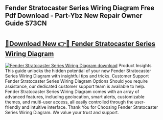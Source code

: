 ## Fender Stratocaster Series Wiring Diagram Free Pdf Download - Part-Ybz New Repair Owner Guide S73CN

# <h2><a href="http://dfpemhu.blite.top/?on=Fender+Stratocaster+Series+Wiring+Diagram">🔗Download New 👉🔴 Fender Stratocaster Series Wiring Diagram</a></h2>

[![Fender Stratocaster Series Wiring Diagram download](https://i.imgur.com/lujVjoI.png)](http://dfpemhu.blite.top/?on=Fender+Stratocaster+Series+Wiring+Diagram)
Product Insights This guide unlocks the hidden potential of your new Fender Stratocaster Series Wiring Diagram with insightful tips and tricks. Customer Support Fender Stratocaster Series Wiring Diagram Options Should you require assistance, our dedicated customer support team is available to help. Fender Stratocaster Series Wiring Diagram comes with an array of advanced features, including geolocation, smart alerts, customizable themes, and multi-user access, all easily controlled through the user-friendly and intuitive interface. Thank You for Choosing Fender Stratocaster Series Wiring Diagram. We value your trust and support.
